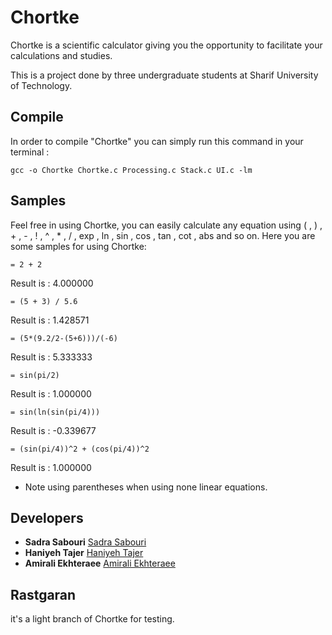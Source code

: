# Chortke
Chortke is a scientific calculator giving you the opportunity to facilitate your calculations and studies.

This is a project done by three undergraduate students at Sharif University of Technology.
## Compile
In order to compile "Chortke" you can simply run this command in your terminal :
```
gcc -o Chortke Chortke.c Processing.c Stack.c UI.c -lm
```
## Samples
Feel free in using Chortke, you can easily calculate any equation using ( , ) , + , - , ! , ^ , * , / , exp , ln , sin , cos , tan , cot , abs and so on.
Here you are some samples for using Chortke:
```
= 2 + 2
``` 
Result is : 4.000000
```
= (5 + 3) / 5.6
```
Result is : 1.428571
```
= (5*(9.2/2-(5+6)))/(-6)
```
Result is : 5.333333
```
= sin(pi/2)
```
Result is : 1.000000
```
= sin(ln(sin(pi/4)))
```
Result is : -0.339677
```
= (sin(pi/4))^2 + (cos(pi/4))^2
```
Result is : 1.000000
* Note using parentheses when using none linear equations. 
## Developers

* **Sadra Sabouri** [Sadra Sabouri](https://github.com/sadrasabouri)
* **Haniyeh Tajer** [Haniyeh Tajer](https://github.com/haniyehtajer)
* **Amirali Ekhteraee** [Amirali Ekhteraee](https://github.com/AmiraliEkhteraee)

## Rastgaran
it's a light branch of Chortke for testing.
